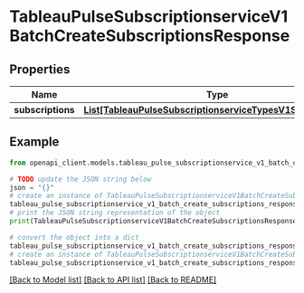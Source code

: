 # TableauPulseSubscriptionserviceV1BatchCreateSubscriptionsResponse


## Properties

Name | Type | Description | Notes
------------ | ------------- | ------------- | -------------
**subscriptions** | [**List[TableauPulseSubscriptionserviceTypesV1Subscription]**](TableauPulseSubscriptionserviceTypesV1Subscription.md) |  | [optional] 

## Example

```python
from openapi_client.models.tableau_pulse_subscriptionservice_v1_batch_create_subscriptions_response import TableauPulseSubscriptionserviceV1BatchCreateSubscriptionsResponse

# TODO update the JSON string below
json = "{}"
# create an instance of TableauPulseSubscriptionserviceV1BatchCreateSubscriptionsResponse from a JSON string
tableau_pulse_subscriptionservice_v1_batch_create_subscriptions_response_instance = TableauPulseSubscriptionserviceV1BatchCreateSubscriptionsResponse.from_json(json)
# print the JSON string representation of the object
print(TableauPulseSubscriptionserviceV1BatchCreateSubscriptionsResponse.to_json())

# convert the object into a dict
tableau_pulse_subscriptionservice_v1_batch_create_subscriptions_response_dict = tableau_pulse_subscriptionservice_v1_batch_create_subscriptions_response_instance.to_dict()
# create an instance of TableauPulseSubscriptionserviceV1BatchCreateSubscriptionsResponse from a dict
tableau_pulse_subscriptionservice_v1_batch_create_subscriptions_response_from_dict = TableauPulseSubscriptionserviceV1BatchCreateSubscriptionsResponse.from_dict(tableau_pulse_subscriptionservice_v1_batch_create_subscriptions_response_dict)
```
[[Back to Model list]](../README.md#documentation-for-models) [[Back to API list]](../README.md#documentation-for-api-endpoints) [[Back to README]](../README.md)


